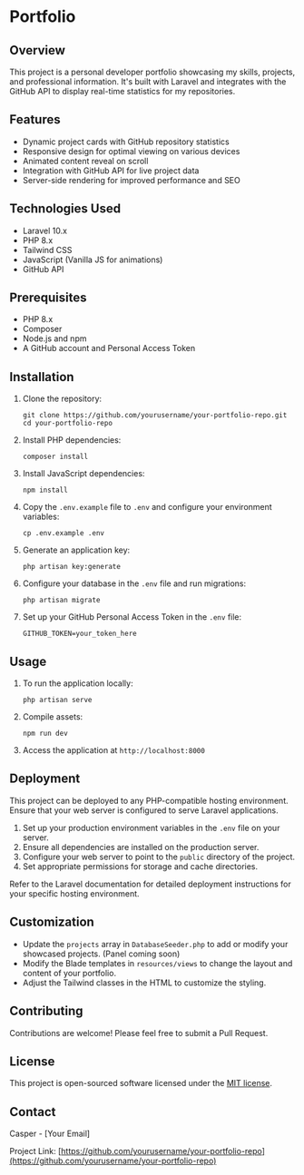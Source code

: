 # Portfolio

## Overview

This project is a personal developer portfolio showcasing my skills, projects, and professional information. It's built with Laravel and integrates with the GitHub API to display real-time statistics for my repositories.

## Features

- Dynamic project cards with GitHub repository statistics
- Responsive design for optimal viewing on various devices
- Animated content reveal on scroll
- Integration with GitHub API for live project data
- Server-side rendering for improved performance and SEO

## Technologies Used

- Laravel 10.x
- PHP 8.x
- Tailwind CSS
- JavaScript (Vanilla JS for animations)
- GitHub API

## Prerequisites

- PHP 8.x
- Composer
- Node.js and npm
- A GitHub account and Personal Access Token

## Installation

1. Clone the repository:
   ```
   git clone https://github.com/yourusername/your-portfolio-repo.git
   cd your-portfolio-repo
   ```

2. Install PHP dependencies:
   ```
   composer install
   ```

3. Install JavaScript dependencies:
   ```
   npm install
   ```

4. Copy the `.env.example` file to `.env` and configure your environment variables:
   ```
   cp .env.example .env
   ```

5. Generate an application key:
   ```
   php artisan key:generate
   ```

6. Configure your database in the `.env` file and run migrations:
   ```
   php artisan migrate
   ```

7. Set up your GitHub Personal Access Token in the `.env` file:
   ```
   GITHUB_TOKEN=your_token_here
   ```

## Usage

1. To run the application locally:
   ```
   php artisan serve
   ```

2. Compile assets:
   ```
   npm run dev
   ```

3. Access the application at `http://localhost:8000`

## Deployment

This project can be deployed to any PHP-compatible hosting environment. Ensure that your web server is configured to serve Laravel applications.

1. Set up your production environment variables in the `.env` file on your server.
2. Ensure all dependencies are installed on the production server.
3. Configure your web server to point to the `public` directory of the project.
4. Set appropriate permissions for storage and cache directories.

Refer to the Laravel documentation for detailed deployment instructions for your specific hosting environment.

## Customization

- Update the `projects` array in `DatabaseSeeder.php` to add or modify your showcased projects. (Panel coming soon)
- Modify the Blade templates in `resources/views` to change the layout and content of your portfolio.
- Adjust the Tailwind classes in the HTML to customize the styling.

## Contributing

Contributions are welcome! Please feel free to submit a Pull Request.

## License

This project is open-sourced software licensed under the [MIT license](https://opensource.org/licenses/MIT).

## Contact

Casper - [Your Email]

Project Link: [https://github.com/yourusername/your-portfolio-repo](https://github.com/yourusername/your-portfolio-repo)
